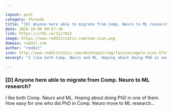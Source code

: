 ```yaml
---

layout: post
category: threads
title: "[D] Anyone here able to migrate from Comp. Neuro to ML research?"
date: 2020-10-06 09:57:30
link: https://vrhk.co/3jz7mZ2
image: https://www.redditstatic.com/new-icon.png
domain: reddit.com
author: "reddit"
icon: http://www.redditstatic.com/desktop2x/img/favicon/apple-icon-57x57.png
excerpt: "I like both Comp. Neuro and ML. Hoping about doing PhD in one of them. How easy for one who did PhD in Comp. Neuro move to ML research..."

---
```


### [D] Anyone here able to migrate from Comp. Neuro to ML research?

I like both Comp. Neuro and ML. Hoping about doing PhD in one of them. How easy for one who did PhD in Comp. Neuro move to ML research...